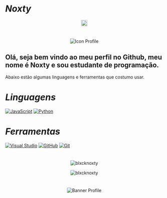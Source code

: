 #                                                                    *Noxty*

<p align="center">
<a href="https://twitter.com/blxcknoxty" target="blank"><img align="center" src="https://img.icons8.com/fluent/48/000000/twitter.png" alt="Twitter" height="20" width="20" /></a>

#

<p align="center"><img src="https://cdn.discordapp.com/avatars/664982830367113227/a_d3ccb726956ecde4a1a5473d33dcdfb0.gif?size=2048" alt="Icon Profile"/></p>

## Olá, seja bem vindo ao meu perfil no Github, meu nome é Noxty e sou estudante de programação.

Abaixo estão algumas linguagens e ferramentas que costumo usar.

#                                                                    *Linguagens*

 [![JavaScript](https://img.icons8.com/color/50/000000/javascript.png)]()
 [![Python](https://img.icons8.com/color/48/000000/python.png)]()

#                                                                    *Ferramentas*

[![Visual Studio](https://img.icons8.com/fluent/48/000000/visual-studio-code-2019.png)]()
[![GitHub](https://img.icons8.com/ios/50/000000/github.png)]()
[![Git](https://cdn3.iconfinder.com/data/icons/social-media-2169/24/social_media_social_media_logo_git-48.png)]()

#

<p align="center"><img src="https://github-readme-stats.vercel.app/api?username=blxcknoxty&show_icons=true&include_all_commits=true&count_private=true" alt="blxcknoxty"/></p>

<p align="center"><img src="https://github-readme-stats.vercel.app/api/top-langs/?username=blxcknoxty&layout=compact&card_width=445" alt="blxcknoxty"/></p>

#

<p align="center"><img src="https://i.pinimg.com/originals/e1/15/df/e115df5d158889ef7ed639b11c23a153.png" alt="Banner Profile"/></p>
